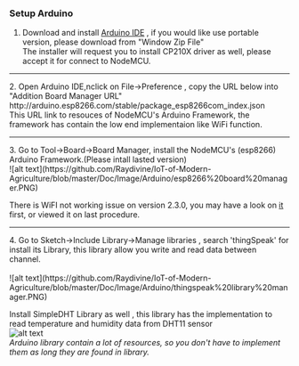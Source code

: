 <h3>Setup Arduino</h3>

1. Download and install [Arduino IDE](https://www.arduino.cc/en/Main/Software) , if you would like use portable version, please download      from "Window Zip File"<br/>
   The installer will request you to install CP210X driver as well, please accept it for connect to NodeMCU.
<hr/>
2. Open Arduino IDE,nclick on File->Preference , copy the URL below into "Addition Board Manager URL"<br/>
   http://arduino.esp8266.com/stable/package_esp8266com_index.json<br/>
   This URL link to resouces of  NodeMCU's Arduino Framework, the framework has contain the low end implementaion like WiFi function. 
 <hr/>
3. Go to Tool->Board->Board Manager, install the NodeMCU's (esp8266) Arduino Framework.(Please intall lasted version)
   <br/>
   ![alt text](https://github.com/Raydivine/IoT-of-Modern-Agriculture/blob/master/Doc/Image/Arduino/esp8266%20board%20manager.PNG)
   
   There is WiFI not working issue on version 2.3.0, you may have a look on [it](https://github.com/Raydivine/IoT-of-Modern-Agriculture/blob/master/Doc/Solve%20WiFi%20issue.md) first, or viewed it on last procedure. 
   <br/>
<hr/>
4. Go to Sketch->Include Library->Manage libraries , search 'thingSpeak' for install its Library, this library allow you write and read        data between channel.<br/>
   <br/>
   ![alt text](https://github.com/Raydivine/IoT-of-Modern-Agriculture/blob/master/Doc/Image/Arduino/thingspeak%20library%20manager.PNG)
   <br/>
   
   Install SimpleDHT Library as well , this library has the implementation to read temperature and humidity data from DHT11 sensor
   <br/>
   ![alt text](https://github.com/Raydivine/IoT-of-Modern-Agriculture/blob/master/Doc/Image/Arduino/DHT11%20library%20manager.PNG)
   <br/>
   <i>Arduino library contain a lot of resources, so you don't have to implement them as long they are found in library.</i>
   
